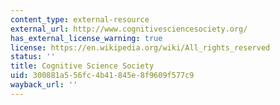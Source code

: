 ```yaml
---
content_type: external-resource
external_url: http://www.cognitivesciencesociety.org/
has_external_license_warning: true
license: https://en.wikipedia.org/wiki/All_rights_reserved
status: ''
title: Cognitive Science Society
uid: 300881a5-56fc-4b41-845e-8f9609f577c9
wayback_url: ''
---
```

